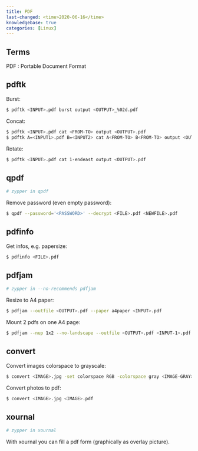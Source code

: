 ```yaml
---
title: PDF
last-changed: <time>2020-06-16</time>
knowledgebase: true
categories: [Linux]
---
```

## Terms

PDF
: Portable Document Format

## pdftk

Burst:

```sh
$ pdftk <INPUT>.pdf burst output <OUTPUT>_%02d.pdf
```

Concat:

```sh
$ pdftk <INPUT>.pdf cat <FROM-TO> output <OUTPUT>.pdf
$ pdftk A=<INPUT1>.pdf B=<INPUT2> cat A<FROM-TO> B<FROM-TO> output <OUTPUT>.pdf
```

Rotate:

```sh
$ pdftk <INPUT>.pdf cat 1-endeast output <OUTPUT>.pdf
```

## qpdf

```sh
# zypper in qpdf
```

Remove password (even empty password):

```sh
$ qpdf --password='<PASSWORD>' --decrypt <FILE>.pdf <NEWFILE>.pdf
```

## pdfinfo

Get infos, e.g. papersize:

```sh
$ pdfinfo <FILE>.pdf
```

## pdfjam

```sh
# zypper in --no-recommends pdfjam
```

Resize to A4 paper:

```sh
$ pdfjam --outfile <OUTPUT>.pdf --paper a4paper <INPUT>.pdf
```

Mount 2 pdfs on one A4 page:

```sh
$ pdfjam --nup 1x2 --no-landscape --outfile <OUTPUT>.pdf <INPUT-1>.pdf <INPUT-2>.pdf
```

## convert

Convert images colorspace to grayscale:

```sh
$ convert <IMAGE>.jpg -set colorspace RGB -colorspace gray <IMAGE-GRAY>.jpg
```

Convert photos to pdf:

```sh
$ convert <IMAGE>.jpg <IMAGE>.pdf
```


## xournal

```sh
# zypper in xournal
```

With xournal you can fill a pdf form (graphically as overlay picture).
